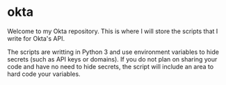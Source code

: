 # okta

Welcome to my Okta repository. This is where I will store the scripts that I write for Okta's API.

The scripts are writting in Python 3 and use environment variables to hide secrets (such as API keys or domains). If you do not plan on sharing your code and have no need to hide secrets, the script will include an area to hard code your variables. 
